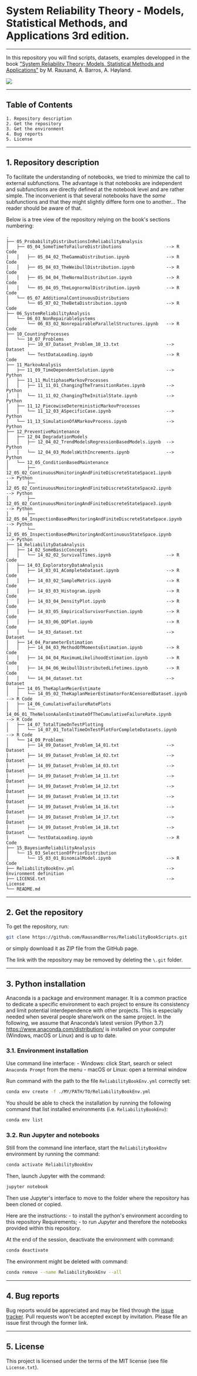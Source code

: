 # **System Reliability Theory - Models, Statistical Methods, and Applications** 3rd edition.


---
In this repository you will find scripts, datasets, examples developped in the book ["System Reliability Theory; Models, Statistical Methods and Applications"](https://www.wiley.com/en-fr/System+Reliability+Theory%3A+Models%2C+Statistical+Methods%2C+and+Applications%2C+3rd+Edition-p-9781119374015 "WILEY book's Wepage") by M. Rausand, A. Barros, A. Høyland.

![](./images/srt.png)

---
## Table of Contents
    1. Repository description
    2. Get the repository
    3. Get the environment
    4. Bug reports
    5. License

---
## 1. Repository description

To facilitate the understanding of notebooks, we tried to minimize the call to external subfunctions. The advantage is that notebooks are independent and subfunctions are directly defined at the notebook level and are rather simple. The inconvenient is that several notebooks have the *same* subfunctions and that they might slightly differe form one to another... The reader should be aware of that.

Below is a tree view of the repository relying on the book's sections numbering:
```
.
├── 05_ProbabilityDistributionsInReliabilityAnalysis
│   ├── 05_04_SomeTimeToFailureDistributions                 --> R Code
│   │   ├── 05_04_02_TheGammaDistribution.ipynb              --> R Code
│   │   ├── 05_04_03_TheWeibullDistribution.ipynb            --> R Code
│   │   ├── 05_04_04_TheNormalDistribution.ipynb             --> R Code
│   │   └── 05_04_05_TheLognormalDistribution.ipynb          --> R Code
│   └── 05_07_AdditionalContinuousDistributions
│       └── 05_07_02_TheBetaDistribution.ipynb               --> R Code
├── 06_SystemReliabilityAnalysis
│   └── 06_03_NonRepairableSystems
│       └── 06_03_02_NonrepairableParallelStructures.ipynb   --> R Code
├── 10_CountingProcesses
│   └── 10_07_Problems
│       ├── 10_07_Dataset_Problem_10_13.txt                  --> Dataset
│       └── TestDataLoading.ipynb                            --> R Code
├── 11_MarkovAnalysis
│   ├── 11_09_TimeDependentSolution.ipynb                    --> Python
│   ├── 11_11_MultiphaseMarkovProcesses                      
│   │   ├── 11_11_01_ChangingTheTransitionRates.ipynb        --> Python
│   │   └── 11_11_02_ChangingTheInitialState.ipynb           --> Python
│   ├── 11_12_PiecewiseDeterministicMarkovProcesses  
│   │   └── 11_12_03_ASpecificCase.ipynb                     --> Python
│   └── 11_13_SimulationOfAMarkovProcess.ipynb               --> Python
├── 12_PreventiveMaintenance
│   ├── 12_04_DegradationModels                              
│   │   ├── 12_04_02_TrendModelsRegressionBasedModels.ipynb  --> Python
│   │   └── 12_04_03_ModelsWithIncrements.ipynb              --> Python
│   └── 12_05_ConditionBasedMaintenance
│       ├── 12_05_02_ContinuousMonitoringAndFiniteDiscreteStateSpace1.ipynb              --> Python
│       ├── 12_05_02_ContinuousMonitoringAndFiniteDiscreteStateSpace2.ipynb              --> Python
│       ├── 12_05_02_ContinuousMonitoringAndFiniteDiscreteStateSpace3.ipynb              --> Python
│       ├── 12_05_04_InspectionBasedMonitoringAndFiniteDiscreteStateSpace.ipynb          --> Python
│       └── 12_05_05_InspectionBasedMonitoringAndContinuousStateSpace.ipynb              --> Python
├── 14_ReliabilityDataAnalysis
│   ├── 14_02_SomeBasicConcepts
│   │   └── 14_02_02_SurvivalTimes.ipynb                     --> R Code                            
│   ├── 14_03_ExploratoryDataAnalysis
│   │   ├── 14_03_01_ACompleteDataset.ipynb                  --> R Code
│   │   ├── 14_03_02_SampleMetrics.ipynb                     --> R Code
│   │   ├── 14_03_03_Histogram.ipynb                         --> R Code
│   │   ├── 14_03_04_DensityPlot.ipynb                       --> R Code
│   │   ├── 14_03_05_EmpiricalSurvivorFunction.ipynb         --> R Code
│   │   ├── 14_03_06_QQPlot.ipynb                            --> R Code
│   │   └── 14_03_dataset.txt                                --> Dataset
│   ├── 14_04_ParameterEstimation
│   │   ├── 14_04_03_MethodOfMomentsEstimation.ipynb         --> R Code
│   │   ├── 14_04_04_MaximumLikelihoodEstimation.ipynb       --> R Code
│   │   ├── 14_04_06_WeibullDistributedLifetimes.ipynb       --> R Code
│   │   └── 14_04_dataset.txt                                --> Dataset
│   ├── 14_05_TheKaplanMeierEstimate
│   │   └── 14_05_02_TheKaplanMeierEstimatorForACensoredDataset.ipynb                     --> R Code
│   ├── 14_06_CumulativeFailureRatePlots
│   │   └── 14_06_01_TheNelsonAalenEstimateOfTheCumulativeFailureRate.ipynb               --> R Code
│   ├── 14_07_TotalTimeOnTestPlotting
│   │   └── 14_07_01_TotalTimeOnTestPlotForCompleteDatasets.ipynb                         --> R Code                       
│   └── 14_09_Problems
│       ├── 14_09_Dataset_Problem_14_01.txt                  --> Dataset                      
│       ├── 14_09_Dataset_Problem_14_02.txt                  --> Dataset
│       ├── 14_09_Dataset_Problem_14_03.txt                  --> Dataset
│       ├── 14_09_Dataset_Problem_14_11.txt                  --> Dataset
│       ├── 14_09_Dataset_Problem_14_12.txt                  --> Dataset
│       ├── 14_09_Dataset_Problem_14_13.txt                  --> Dataset
│       ├── 14_09_Dataset_Problem_14_16.txt                  --> Dataset
│       ├── 14_09_Dataset_Problem_14_17.txt                  --> Dataset
│       ├── 14_09_Dataset_Problem_14_18.txt                  --> Dataset
│       └── TestDataLoading.ipynb                            --> R Code
├── 15_BayesianReliabilityAnalysis
│   └── 15_03_SelectionOfPriorDistribution
│       └── 15_03_01_BinomialModel.ipynb                     --> R Code
├── ReliabilityBookEnv.yml                                   --> Environment definition
├── LICENSE.txt                                              --> License
└── README.md
```

---

## 2. Get the repository

To get the repository, run:
```bash
git clone https://github.com/RausandBarros/ReliabilityBookScripts.git
```
or simply download it as ZIP file from the GitHub page.

The link with the repository may be removed by deleting the `\.git` folder.

---

## 3. Python installation

Anaconda is a package and environment manager. It is a common practice to dedicate a specific environment to each project to ensure its consistency and limit potential interdependence with other projects. This is especially needed when several people share/work on the same project. In the following, we assume that Anaconda’s latest version (Python 3.7) <https://www.anaconda.com/distribution/> is installed on your computer (Windows, macOS or Linux) and is up to date.

### 3.1. Environment installation

Use command line interface:
    - Windows: click Start, search or select `Anaconda Prompt` from the menu
    - macOS or Linux: open a terminal window

Run command with the path to the file `ReliabilityBookEnv.yml` correctly set:
```bash
conda env create -f ./MY/PATH/TO/ReliabilityBookEnv.yml
```
You should be able to check the installation by running the following command that list installed environments (i.e. `ReliabilityBookEnv`):
```bash
conda env list
```

### 3.2. Run Jupyter and notebooks

Still from the command line interface, start the `ReliabilityBookEnv` environment by running the command:
```bash
conda activate ReliabilityBookEnv
```

Then, launch Jupyter with the command:
```bash
jupyter notebook
```

Then use Jupyter's interface to move to the folder where the repository has been cloned or copied.

Here are the instructions:
    - to install the python's environment according to this repository Requirements;
    - to run *Jupyter* and therefore the notebooks provided within this repository.

At the end of the session, deactivate the environment with command:
```bash
conda deactivate
```

The environment might be deleted with command:
```bash
conda remove --name ReliabilityBookEnv --all
```

---

## 4. Bug reports

Bug reports would be appreciated and may be filed through the
[issue tracker](https://github.com/RausandBarros/ReliabilityBookScripts/issues). Pull requests won't be accepted except by invitation. Please file an issue first through the former link.

---
## 5. License

This project is licensed under the terms of the MIT license (see file `License.txt`).
